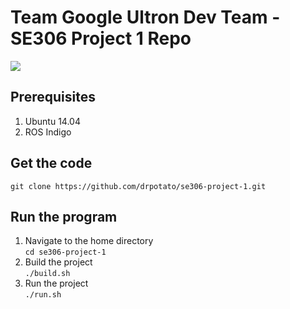 Team Google Ultron Dev Team - SE306 Project 1 Repo
====================================================

![](http://ultronbrowser.info/0-Ultron_logo_1.png)

## Prerequisites
1. Ubuntu 14.04
2. ROS Indigo

## Get the code
`git clone https://github.com/drpotato/se306-project-1.git`

## Run the program
1. Navigate to the home directory  
`cd se306-project-1`
2. Build the project  
`./build.sh`
3. Run the project  
`./run.sh`
